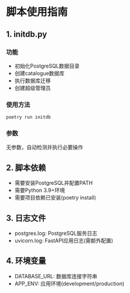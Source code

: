 # 脚本使用指南

## 1. initdb.py

### 功能
- 初始化PostgreSQL数据目录
- 创建catalogue数据库
- 执行数据库迁移
- 创建超级管理员

### 使用方法
```bash
poetry run initdb
```

### 参数
无参数，自动检测并执行必要操作

## 2. 脚本依赖
- 需要安装PostgreSQL并配置PATH
- 需要Python 3.9+环境
- 需要项目依赖已安装(poetry install)

## 3. 日志文件
- postgres.log: PostgreSQL服务日志
- uvicorn.log: FastAPI应用日志(需额外配置)

## 4. 环境变量
- DATABASE_URL: 数据库连接字符串
- APP_ENV: 应用环境(development/production)

